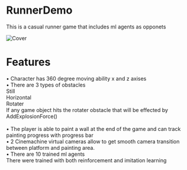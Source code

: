 # RunnerDemo

This is a casual runner game that includes ml agents as opponets

![Cover](https://user-images.githubusercontent.com/9268751/110983893-6b56d180-837b-11eb-8221-0a2b05bd0f68.png)

<h1>Features</h1>

 <p> • Character has 360 degree moving ability x and z axises <br>
  • There are 3 types of obstacles <br>
       Still <br>
       Horizontal <br>
       Rotater <br>
       If any game object hits the rotater obstacle that will be effected by AddExplosionForce() <br>
           <br>
  • The player is able to paint a wall at the end of the game and can track painting progress with progress bar <br>
  • 2 Cinemachine virtual cameras allow to get smooth camera transition between platform and painting area.   <br>
  • There are 10 trained ml agents <br>
        There were trained with both reinforcement and imitation learning <br></p>
  
